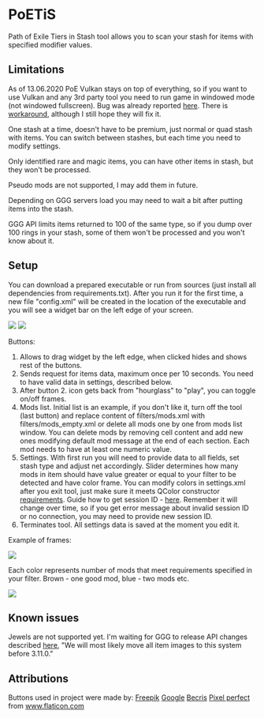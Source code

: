 # PoETiS
Path of Exile Tiers in Stash tool allows you to scan your stash for items with specified modifier values.

## Limitations

As of 13.06.2020 PoE Vulkan stays on top of everything, so if you want to use Vulkan and any 3rd party tool you need to run game in windowed mode (not windowed fullscreen).
Bug was already reported [here](https://www.pathofexile.com/forum/view-thread/2867255).
There is [workaround](https://www.reddit.com/r/pathofexile/comments/gseuoy/vulkan_test_technical_megathread/fs6tie9/?utm_source=reddit&utm_medium=usertext&utm_name=pathofexile&utm_content=t1_fsufmjb), although I still hope they will fix it.

One stash at a time, doesn't have to be premium, just normal or quad stash with items. You can switch between stashes, but each time you need to modify settings.

Only identified rare and magic items, you can have other items in stash, but they won't be processed.

Pseudo mods are not supported, I may add them in future.

Depending on GGG servers load you may need to wait a bit after putting items into the stash.

GGG API limits items returned to 100 of the same type, so if you dump over 100 rings in your stash, some of them won't be processed and you won't know about it.

## Setup
You can download a prepared executable or run from sources (just install all dependencies from requirements.txt).
After you run it for the first time, a new file "config.xml" will be created in the location of the executable and you will see a widget bar on the left edge of your screen.

![](https://i.ibb.co/qmrw6YP/main-widget.png)
![](https://i.ibb.co/tZw1kBF/widget-hidden1.png)

Buttons:
1. Allows to drag widget by the left edge, when clicked hides and shows rest of the buttons.
2. Sends request for items data, maximum once per 10 seconds. You need to have valid data in settings, described below.
3. After button 2. icon gets back from "hourglass" to "play", you can toggle on/off frames.
4. Mods list. Initial list is an example, if you don't like it, turn off the tool (last button) and replace content of filters/mods.xml with filters/mods_empty.xml or delete all mods one by one from mods list window.
You can delete mods by removing cell content and add new ones modifying default mod message at the end of each section. Each mod needs to have at least one numeric value.
5. Settings. With first run you will need to provide data to all fields, set stash type and adjust net accordingly.
Slider determines how many mods in item should have value greater or equal to your filter to be detected and have color frame.
You can modify colors in settings.xml after you exit tool, just make sure it meets QColor constructor [requirements](https://doc.qt.io/qt-5/qcolor.html).
Guide how to get session ID - [here](https://github.com/Stickymaddness/Procurement/wiki/SessionID). Remember it will change over time, so if you get error message about invalid session ID or no connection, you may need to provide new session ID.
6. Terminates tool. All settings data is saved at the moment you edit it.

Example of frames:

![](https://i.ibb.co/YccKHfH/borders.png)

Each color represents number of mods that meet requirements specified in your filter. Brown - one good mod, blue - two mods etc.

![](https://i.ibb.co/0qhjLHh/colors.png)


## Known issues

Jewels are not supported yet. I'm waiting for GGG to release API changes described [here](https://www.pathofexile.com/forum/view-thread/2784742/page/1#p22948552), "We will most likely move all item images to this system before 3.11.0."


## Attributions
Buttons used in project were made by:
 [Freepik](https://www.flaticon.com/authors/freepik)
 [Google](https://www.flaticon.com/authors/google)
 [Becris](https://www.flaticon.com/authors/becris)
 [Pixel perfect](https://www.flaticon.com/authors/pixel-perfect)
from www.flaticon.com
